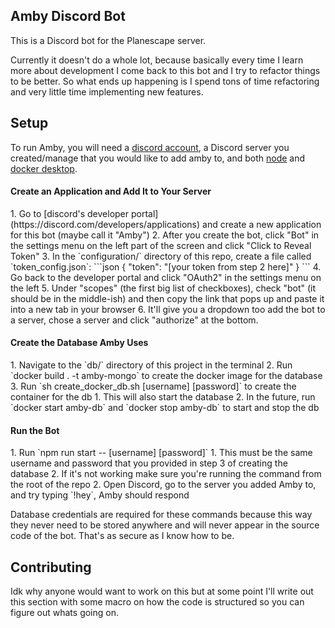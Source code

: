 **Amby Discord Bot**
--
This is a Discord bot for the Planescape server.

Currently it doesn't do a whole lot, because basically every time I learn more about development
I come back to this bot and I try to refactor things to be better. So what ends up happening is
I spend tons of time refactoring and very little time implementing new features.

**Setup**
--
To run Amby, you will need a [discord account](https://discord.com/developers/applications),
a Discord server you created/manage that you would like to add amby to, and both
[node](https://nodejs.org/en/) and [docker desktop](https://www.docker.com/get-started).

<h4>Create an Application and Add It to Your Server</h4>
1. Go to [discord's developer portal](https://discord.com/developers/applications) and create a
new application for this bot (maybe call it "Amby")
2. After you create the bot, click "Bot" in the settings menu on the left part of the screen and
click "Click to Reveal Token"
3. In the `configuration/` directory of this repo, create a file called `token_config.json`:
    ```json
    {
      "token": "[your token from step 2 here]"
    }
    ```
4. Go back to the developer portal and click "OAuth2" in the settings menu on the left
5. Under "scopes" (the first big list of checkboxes), check "bot" (it should be in the middle-ish)
and then copy the link that pops up and paste it into a new tab in your browser
6. It'll give you a dropdown too add the bot to a server, chose a server and click "authorize"
at the bottom.

<h4>Create the Database Amby Uses</h4>
1. Navigate to the `db/` directory of this project in the terminal
2. Run `docker build . -t amby-mongo` to create the docker image for the database
3. Run `sh create_docker_db.sh [username] [password]` to create the container for the db
    1. This will also start the database
    2. In the future, run `docker start amby-db` and `docker stop amby-db` to start and stop the db

<h4>Run the Bot</h4>
1. Run `npm run start -- [username] [password]`
    1. This must be the same username and password that you provided in step 3 of creating
    the database
    2. If it's not working make sure you're running the command from the root of the repo
2. Open Discord, go to the server you added Amby to, and try typing `!hey`, Amby should respond

Database credentials are required for these commands because this way they never need to be stored
anywhere and will never appear in the source code of the bot. That's as secure as I know how to be.

**Contributing**
--
Idk why anyone would want to work on this but at some point I'll write out this section with
some macro on how the code is structured so you can figure out whats going on.
